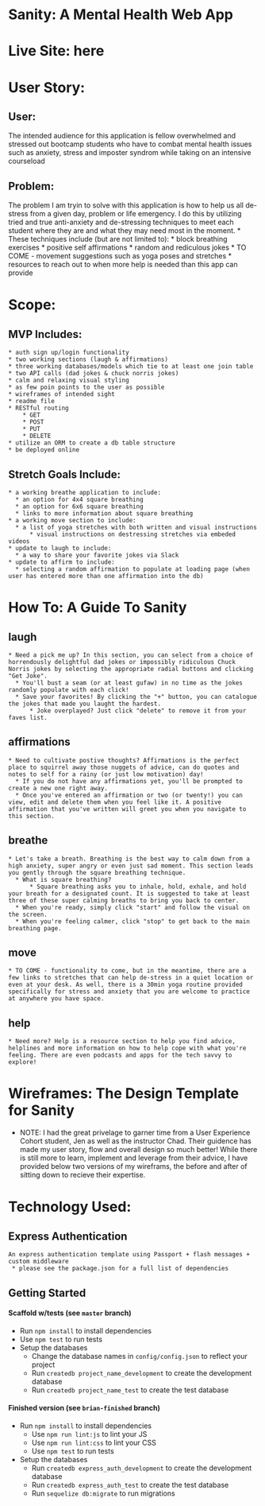 # Sanity: A Mental Health Web App

# Live Site: here

# User Story:
  ## User: 
  The intended audience for this application is fellow overwhelmed and stressed out bootcamp students who have to combat mental health issues such as anxiety, stress and imposter syndrom while taking on an intensive courseload 
  ## Problem: 
  The problem I am tryin to solve with this application is how to help us all de-stress from a given day, problem or life emergency. I do this by utilizing tried and true anti-anxiety and de-stressing techniques to meet each student where they are and what they may need most in the moment.
    * These techniques include (but are not limited to):
        * block breathing exercises
        * positive self affirmations
        * random and rediculous jokes 
        * TO COME - movement suggestions such as yoga poses and stretches
        * resources to reach out to when more help is needed than this app can provide
  
# Scope:
  ## MVP Includes:
    * auth sign up/login functionality
    * two working sections (laugh & affirmations)
    * three working databases/models which tie to at least one join table
    * two API calls (dad jokes & chuck norris jokes)
    * calm and relaxing visual styling
    * as few poin points to the user as possible
    * wireframes of intended sight
    * readme file
    * RESTful routing
        * GET
        * POST
        * PUT
        * DELETE
    * utilize an ORM to create a db table structure
    * be deployed online 

  ## Stretch Goals Include:
    * a working breathe application to include:
      * an option for 4x4 square breathing
      * an option for 6x6 square breathing
      * links to more information about square breathing
    * a working move section to include:
      * a list of yoga stretches with both written and visual instructions
          * visual instructions on destressing stretches via embeded videos
    * update to laugh to include:
      * a way to share your favorite jokes via Slack
    * update to affirm to include:
      * selecting a random affirmation to populate at loading page (when user has entered more than one affirmation into the db)

# How To: A Guide To Sanity
  ## laugh
    * Need a pick me up? In this section, you can select from a choice of horrendously delightful dad jokes or impossibly ridiculous Chuck Norris jokes by selecting the appropriate radial buttons and clicking "Get Joke".
      * You'll bust a seam (or at least gufaw) in no time as the jokes randomly populate with each click!
      * Save your favorites! By clicking the "+" button, you can catalogue the jokes that made you laught the hardest.
          * Joke overplayed? Just click "delete" to remove it from your faves list.
  ## affirmations
    * Need to cultivate postive thoughts? Affirmations is the perfect place to squirrel away those nuggets of advice, can do quotes and notes to self for a rainy (or just low motivation) day!
      * If you do not have any affirmations yet, you'll be prompted to create a new one right away.
      * Once you've entered an affirmation or two (or twenty!) you can view, edit and delete them when you feel like it. A positive affirmation that you've written will greet you when you navigate to this section.
  ## breathe
    * Let's take a breath. Breathing is the best way to calm down from a high anxiety, super angry or even just sad moment. This section leads you gently through the square breathing technique.
      * What is square breathing?
          * Square breathing asks you to inhale, hold, exhale, and hold your breath for a designated count. It is suggested to take at least three of these super calming breaths to bring you back to center.
      * When you're ready, simply click "start" and follow the visual on the screen.
      * When you're feeling calmer, click "stop" to get back to the main breathing page.
  ## move
    * TO COME - functionality to come, but in the meantime, there are a few links to stretches that can help de-stress in a quiet location or even at your desk. As well, there is a 30min yoga routine provided specifically for stress and anxiety that you are welcome to practice at anywhere you have space.
  ## help
    * Need more? Help is a resource section to help you find advice, helplines and more information on how to help cope with what you're feeling. There are even podcasts and apps for the tech savvy to explore!


# Wireframes: The Design Template for Sanity
  * NOTE: I had the great privelage to garner time from a User Experience Cohort student, Jen as well as the instructor Chad. Their guidence has made my user story, flow and overall design so much better! While there is still more to learn, implement and leverage from their advice, I have provided below two versions of my wireframs, the before and after of sitting down to recieve their expertise. 


# Technology Used: 

  ## Express Authentication
    An express authentication template using Passport + flash messages + custom middleware
     * please see the package.json for a full list of dependencies 

## Getting Started

#### Scaffold w/tests (see `master` branch)

* Run `npm install` to install dependencies
* Use `npm test` to run tests
* Setup the databases
  * Change the database names in `config/config.json` to reflect your project
  * Run `createdb project_name_development` to create the development database
  * Run `createdb project_name_test` to create the test database

#### Finished version (see `brian-finished` branch)

* Run `npm install` to install dependencies
  * Use `npm run lint:js` to lint your JS
  * Use `npm run lint:css` to lint your CSS
  * Use `npm test` to run tests
* Setup the databases
  * Run `createdb express_auth_development` to create the development database
  * Run `createdb express_auth_test` to create the test database
  * Run `sequelize db:migrate` to run migrations
